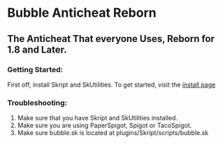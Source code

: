 # Bubble Anticheat Reborn
## The Anticheat That everyone Uses, Reborn for 1.8 and Later.

### Getting Started:

First off, install Skript and SkUtilities. 
To get started, visit the [install page](install.md)

### Troubleshooting:

1) Make sure that you have Skript and SkUtilities installed.
2) Make sure you are using PaperSpigot, Spigot or TacoSpigot.
3) Make sure bubble.sk is located at plugins/Skript/scripts/bubble.sk
